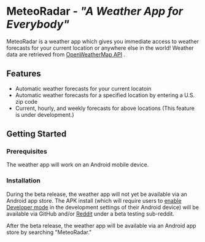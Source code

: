 # MeteoRadar - *"A Weather App for Everybody"*

MeteoRadar is a weather app which gives you immediate access to weather forecasts for your current location or anywhere else in the world! Weather data are retrieved from [OpenWeatherMap API][1] .

[1]: https://openweathermap.org/

## Features
- Automatic weather forecasts for your current locatoin
- Automatic weather forecasts for a specified location by entering a U.S. zip code
- Current, hourly, and weekly forecasts for above locations (This feature is under development.)

## Getting Started
### Prerequisites
The weather app will work on an Android mobile device.

### Installation
During the beta release, the weather app will not yet be available via an Android app store. The APK install (which will require users to [enable Developer mode](https://developer.android.com/studio/debug/dev-options) in the development settings of their Android device) will be available via GitHub and/or [Reddit](https://www.reddit.com/) under a beta testing sub-reddit.

After the beta release, the weather app will be available via an Android app store by searching "MeteoRadar."

